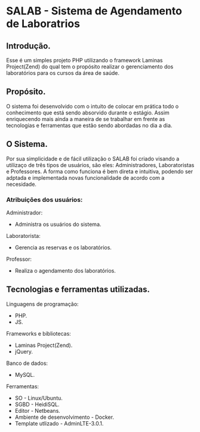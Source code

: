 # SALAB - Sistema de Agendamento de Laboratrios

## Introdução.

Esse é um simples projeto PHP utilizando o framework Laminas Project(Zend) do qual tem o propósito realizar o gerenciamento dos laboratórios para os cursos da área de saúde.

## Propósito.

O sistema foi desenvolvido com o intuito de colocar em prática todo o conhecimento que está sendo absorvido durante o estágio. Assim enriquecendo mais ainda a maneira de se trabalhar em frente as tecnologias e ferramentas que estão sendo abordadas no dia a dia.

## O Sistema.

Por sua simplicidade e de fácil utilização o SALAB foi criado visando a utilizaço de três tipos de usuários, são eles: Administradores, Laboratoristas e Professores. A forma como funciona é bem direta e intuitiva, podendo ser adptada e implementada novas funcionalidade de acordo com a necesidade.

### Atribuições dos usuários:

Administrador:
- Administra os usuários do sistema.

Laboratorista: 
- Gerencia as reservas e os laboratórios.

Professor: 
- Realiza o agendamento dos laboratórios.

## Tecnologias e ferramentas utilizadas.

Linguagens de programação:
- PHP.
- JS.

Frameworks e bibliotecas:
- Laminas Project(Zend).
- jQuery.

Banco de dados:
- MySQL.

Ferramentas:
- SO - Linux/Ubuntu.
- SGBD - HeidiSQL.
- Editor - Netbeans.
- Ambiente de desenvolvimento - Docker.
- Template utlizado - AdminLTE-3.0.1.
